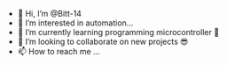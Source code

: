 - 👋 Hi, I’m @Bitt-14
- 👀 I’m interested in automation...
- 🌱 I’m currently learning programming microcontroller 🥸 
- 💞️ I’m looking to collaborate on new projects 😎
- 📫 How to reach me ...

<!---
Bitt-14/Bitt-14 is a ✨ special ✨ repository because its `README.md` (this file) appears on your GitHub profile.
You can click the Preview link to take a look at your changes.
--->
